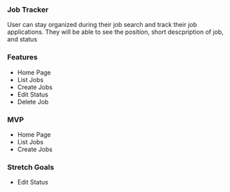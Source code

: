 ### Job Tracker
User can stay organized during their job search and track their job applications. They will be able to see the position, short descpription of job, and status

### Features
* Home Page
* List Jobs
* Create Jobs
* Edit Status
* Delete Job

### MVP
* Home Page
* List Jobs
* Create Jobs

### Stretch Goals
* Edit Status